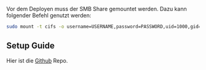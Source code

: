 Vor dem Deployen muss der SMB Share gemountet werden. Dazu kann folgender Befehl genutzt werden:
```sh
sudo mount -t cifs -o username=USERNAME,password=PASSWORD,uid=1000,gid=1000 //<server>/<share> /mnt/media
```


## Setup Guide
Hier ist die [Github](https://github.com/jlesage/docker-jdownloader-2) Repo.